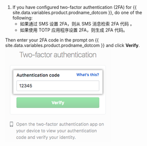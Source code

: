 1. If you have configured two-factor authentication (2FA) for {{ site.data.variables.product.prodname_dotcom }}, do one of the following:
    - 如果通过 SMS 设置 2FA，则从 SMS 消息检索 2FA 代码 。
    - 如果使用 TOTP 应用程序设置 2FA，则生成 2FA 代码。

  Then enter your 2FA code in the prompt on {{ site.data.variables.product.prodname_dotcom }} and click **Verify**. ![2FA 验证码字段](/assets/images/help/desktop/2fa-code-field.png)
